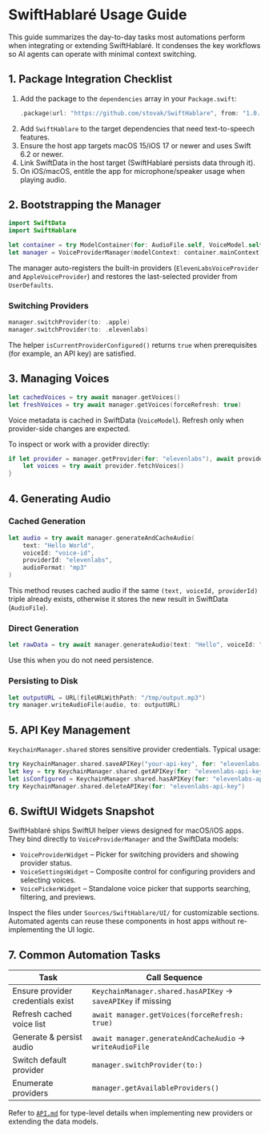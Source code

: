 # SwiftHablaré Usage Guide

This guide summarizes the day-to-day tasks most automations perform when integrating or extending SwiftHablaré. It condenses the key workflows so AI agents can operate with minimal context switching.

## 1. Package Integration Checklist

1. Add the package to the `dependencies` array in your `Package.swift`:
   ```swift
   .package(url: "https://github.com/stovak/SwiftHablare", from: "1.0.0")
   ```
2. Add `SwiftHablare` to the target dependencies that need text-to-speech features.
3. Ensure the host app targets macOS 15/iOS 17 or newer and uses Swift 6.2 or newer.
4. Link SwiftData in the host target (SwiftHablaré persists data through it).
5. On iOS/macOS, entitle the app for microphone/speaker usage when playing audio.

## 2. Bootstrapping the Manager

```swift
import SwiftData
import SwiftHablare

let container = try ModelContainer(for: AudioFile.self, VoiceModel.self)
let manager = VoiceProviderManager(modelContext: container.mainContext)
```

The manager auto-registers the built-in providers (`ElevenLabsVoiceProvider` and `AppleVoiceProvider`) and restores the last-selected provider from `UserDefaults`.

### Switching Providers

```swift
manager.switchProvider(to: .apple)
manager.switchProvider(to: .elevenlabs)
```

The helper `isCurrentProviderConfigured()` returns `true` when prerequisites (for example, an API key) are satisfied.

## 3. Managing Voices

```swift
let cachedVoices = try await manager.getVoices()
let freshVoices = try await manager.getVoices(forceRefresh: true)
```

Voice metadata is cached in SwiftData (`VoiceModel`). Refresh only when provider-side changes are expected.

To inspect or work with a provider directly:

```swift
if let provider = manager.getProvider(for: "elevenlabs"), await provider.isVoiceAvailable(voiceId: "voice-id") {
    let voices = try await provider.fetchVoices()
}
```

## 4. Generating Audio

### Cached Generation

```swift
let audio = try await manager.generateAndCacheAudio(
    text: "Hello World",
    voiceId: "voice-id",
    providerId: "elevenlabs",
    audioFormat: "mp3"
)
```

This method reuses cached audio if the same `(text, voiceId, providerId)` triple already exists, otherwise it stores the new result in SwiftData (`AudioFile`).

### Direct Generation

```swift
let rawData = try await manager.generateAudio(text: "Hello", voiceId: "voice-id")
```

Use this when you do not need persistence.

### Persisting to Disk

```swift
let outputURL = URL(fileURLWithPath: "/tmp/output.mp3")
try manager.writeAudioFile(audio, to: outputURL)
```

## 5. API Key Management

`KeychainManager.shared` stores sensitive provider credentials. Typical usage:

```swift
try KeychainManager.shared.saveAPIKey("your-api-key", for: "elevenlabs-api-key")
let key = try KeychainManager.shared.getAPIKey(for: "elevenlabs-api-key")
let isConfigured = KeychainManager.shared.hasAPIKey(for: "elevenlabs-api-key")
try KeychainManager.shared.deleteAPIKey(for: "elevenlabs-api-key")
```

## 6. SwiftUI Widgets Snapshot

SwiftHablaré ships SwiftUI helper views designed for macOS/iOS apps. They bind directly to `VoiceProviderManager` and the SwiftData models:

- `VoiceProviderWidget` – Picker for switching providers and showing provider status.
- `VoiceSettingsWidget` – Composite control for configuring providers and selecting voices.
- `VoicePickerWidget` – Standalone voice picker that supports searching, filtering, and previews.

Inspect the files under `Sources/SwiftHablare/UI/` for customizable sections. Automated agents can reuse these components in host apps without re-implementing the UI logic.

## 7. Common Automation Tasks

| Task | Call Sequence |
| --- | --- |
| Ensure provider credentials exist | `KeychainManager.shared.hasAPIKey` → `saveAPIKey` if missing |
| Refresh cached voice list | `await manager.getVoices(forceRefresh: true)` |
| Generate & persist audio | `await manager.generateAndCacheAudio` → `writeAudioFile` |
| Switch default provider | `manager.switchProvider(to:)` |
| Enumerate providers | `manager.getAvailableProviders()` |

Refer to [`API.md`](API.md) for type-level details when implementing new providers or extending the data models.
